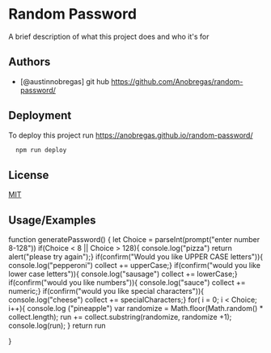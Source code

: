 # Random Password

A brief description of what this project does and who it's for


## Authors

- [@austinnobregas] git hub https://github.com/Anobregas/random-password/

## Deployment

To deploy this project run
https://anobregas.github.io/random-password/
```bash
  npm run deploy
```


## License

[MIT](https://choosealicense.com/licenses/mit/)


## Usage/Examples

function generatePassword() {
  let Choice = parseInt(prompt("enter number 8-128"))
  if(Choice < 8 || Choice > 128){
    console.log("pizza")
    return alert("please try again");}
  if(confirm("Would you like UPPER CASE letters")){
    console.log("pepperoni")
    collect += upperCase;}
  if(confirm("would you like lower case letters")){
    console.log("sausage")
    collect += lowerCase;}
  if(confirm("would you like numbers")){
    console.log("sauce")
    collect += numeric;}
  if(confirm("would you like special characters")){
    console.log("cheese")
    collect += specialCharacters;}
    for( i = 0; i < Choice; i++){
      console.log ("pineapple")
      var randomize = Math.floor(Math.random() * collect.length);
      run += collect.substring(randomize, randomize +1);
      console.log(run);
  }
  return run

}

